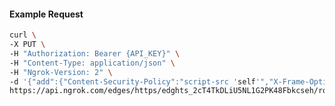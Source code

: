 <!-- Code generated for API Clients. DO NOT EDIT. -->

#### Example Request

```bash
curl \
-X PUT \
-H "Authorization: Bearer {API_KEY}" \
-H "Content-Type: application/json" \
-H "Ngrok-Version: 2" \
-d '{"add":{"Content-Security-Policy":"script-src 'self'","X-Frame-Options":"DENY"},"enabled":true}' \
https://api.ngrok.com/edges/https/edghts_2cT4TkDLiU5NL1G2PK48Fbkcseh/routes/edghtsrt_2cT4TqL49cuTMy653k2soZVpPkV/response_headers
```
